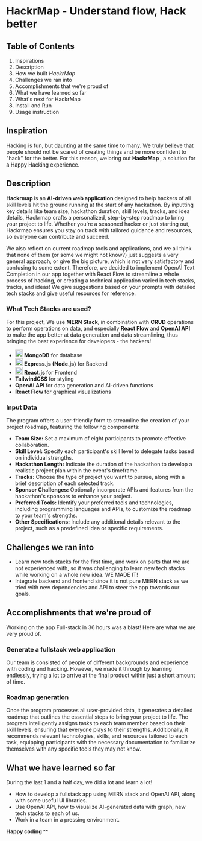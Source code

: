 
# HackrMap - Understand flow, Hack better

## Table of Contents 
<ol>
<li to="#Inspiration"> Inspirations </li>
<li> Description</li>
<li> How we built <em> HackrMap </em>
<li> Challenges we ran into </li>
<li> Accomplishments that we're proud of</li>
<li> What we have learned so far </li>
<li> What's next for HackrMap </li>
<li> Install and Run </li>
<li> Usage instruction </li>

</ol>

## Inspiration
Hacking is fun, but daunting at the same time to many. We truly believe that people should not be scared of creating things and be more confident to "hack" for the better. For this reason, we bring out <strong> HackrMap </strong>, a solution for a Happy Hacking experience.

## Description
<strong> Hackrmap </strong> is an <strong> AI-driven web application </strong> designed to help hackers of all skill levels hit the ground running at the start of any hackathon. By inputting key details like team size, hackathon duration, skill levels, tracks, and idea details, Hackrmap  crafts a personalized, step-by-step roadmap to bring your project to life. Whether you're a seasoned hacker or just starting out, Hackrmap ensures you stay on track with tailored guidance and resources, so everyone can contribute and succeed.


We also reflect on current roadmap tools and applications, and we all think that none of them (or some we might not know?) just suggests a very general approach, or give the big picture, which is not very satisfactory and confusing to some extent. Therefore, we decided to implement OpenAI Text Completion in our app together with React Flow to streamline a whole process of hacking, or creating a technical application varied in tech stacks, tracks, and ideas! We give suggestions based on your prompts with detailed tech stacks and give useful resources for reference.

### What Tech Stacks are used? 

For this project, We use <strong>MERN Stack</strong>, in combination with <strong>CRUD</strong> operations to perform operations on data, and especially <strong>React Flow </strong> and <strong>OpenAI API</strong> to make the app better at data generation and data streamlining, thus bringing the best experience for developers - the hackers!

- <img src="https://img.icons8.com/color/48/000000/mongodb.png" width="20"/> <strong> MongoDB</strong> for database 
- <img src="https://img.icons8.com/fluency/48/000000/node-js.png" width="20"/> <strong> Express.js (Node.js)</strong> for Backend 
- <img src="https://img.icons8.com/plasticine/100/000000/react.png" width="20"/> <strong> React.js </strong> for Frontend
- <strong> TailwindCSS </strong> for styling
- <strong> OpenAI API </strong> for data generation and AI-driven functions
- <strong> React Flow </strong> for graphical visualizations

### Input Data
The program offers a user-friendly form to streamline the creation of your project roadmap, featuring the following components:
- **Team Size:** Set a maximum of eight participants to promote effective collaboration.
- **Skill Level:** Specify each participant's skill level to delegate tasks based on individual strengths.
- **Hackathon Length:** Indicate the duration of the hackathon to develop a realistic project plan within the event's timeframe.
- **Tracks:** Choose the type of project you want to pursue, along with a brief description of each selected track.
- **Sponsor Challenges:** Optionally incorporate APIs and features from the hackathon's sponsors to enhance your project.
- **Preferred Tools:** Identify your preferred tools and technologies, including programming languages and APIs, to customize the roadmap to your team's strengths.
- **Other Specifications:** Include any additional details relevant to the project, such as a predefined idea or specific requirements.

## Challenges we ran into 
- Learn new tech stacks for the first time, and work on parts that we are not experienced with, so it was challenging to learn new tech stacks while working on a whole new idea. 
WE MADE IT!
- Integrate backend and frontend since it is not pure MERN stack as we tried with new dependencies and API to steer the app towards our goals.

## Accomplishments that we're proud of

Working on the app Full-stack in 36 hours was a blast! Here are what we are very proud of.

### Generate a fullstack web application
Our team is consisted of people of different backgrounds and experience with coding and hacking. However, we made it through by learning endlessly, trying a lot to arrive at the final product within just a short amount of time.

### Roadmap generation
Once the program processes all user-provided data, it generates a detailed roadmap that outlines the essential steps to bring your project to life. The program intelligently assigns tasks to each team member based on their skill levels, ensuring that everyone plays to their strengths. Additionally, it recommends relevant technologies, skills, and resources tailored to each task, equipping participants with the necessary documentation to familiarize themselves with any specific tools they may not know.

## What we have learned so far 
During the last 1 and a half day, we did a lot and learn a lot! 
- How to develop a fullstack app using MERN stack and OpenAI API, along with some useful UI libraries.
- Use OpenAI API, how to visualize AI-generated data with graph, new tech stacks to each of us.
- Work in a team in a pressing environment.


<strong> Happy coding ^^ </strong>


